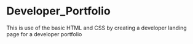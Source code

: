 # Developer_Portfolio
This is use of the basic HTML and CSS by creating a developer landing page for a developer portfolio
